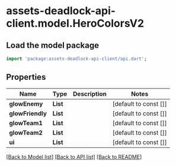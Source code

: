 # assets-deadlock-api-client.model.HeroColorsV2

## Load the model package
```dart
import 'package:assets-deadlock-api-client/api.dart';
```

## Properties
Name | Type | Description | Notes
------------ | ------------- | ------------- | -------------
**glowEnemy** | **List<String>** |  | [default to const []]
**glowFriendly** | **List<String>** |  | [default to const []]
**glowTeam1** | **List<String>** |  | [default to const []]
**glowTeam2** | **List<String>** |  | [default to const []]
**ui** | **List<String>** |  | [default to const []]

[[Back to Model list]](../README.md#documentation-for-models) [[Back to API list]](../README.md#documentation-for-api-endpoints) [[Back to README]](../README.md)


